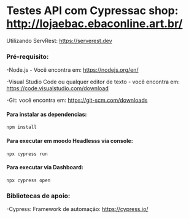 # Testes API com Cypressac shop: http://lojaebac.ebaconline.art.br/

Utilizando ServRest: https://serverest.dev

### Pré-requisito:

-Node.js - Você encontra em: https://nodejs.org/en/

-Visual Studio Code ou qualquer editor de texto - você encontra em: https://code.visualstudio.com/download

-Git: você encontra em: https://git-scm.com/downloads


#### Para instalar as dependencias:
```
npm install 
```

#### Para executar em moodo Headlesss via console:
```
npx cypress run
```

#### Para executar via Dashboard:
```
npx cypress open 
```

### Bibliotecas de apoio:
-Cypress: Framework de automação: https://cypress.io/
